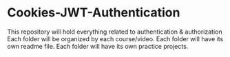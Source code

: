 # Cookies-JWT-Authentication
This repository will hold everything related to authentication &amp; authorization
Each folder will be organized by each course/video.
Each folder will have its own readme file.
Each folder will have its own practice projects.

